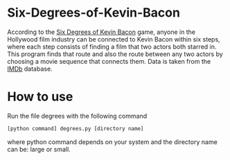 # Six-Degrees-of-Kevin-Bacon

According to the [Six Degrees of Kevin Bacon](https://en.wikipedia.org/wiki/Six_Degrees_of_Kevin_Bacon) game, anyone in the Hollywood film industry can be connected to Kevin Bacon within six steps, where each step consists of finding a film that two actors both starred in. This program finds that route and also the route between any two actors by choosing a movie sequence that connects them. Data is taken from the [IMDb](https://www.imdb.com/) database.

# How to use

Run the file degrees with the following command

```bash
[python command] degrees.py [directory name]
```

where python command depends on your system and the directory name can be: large or small.
